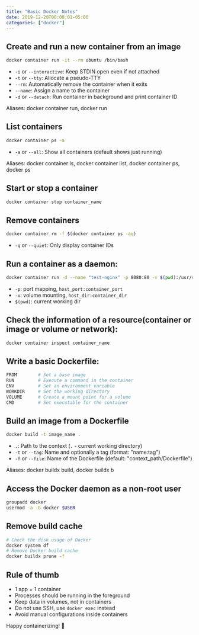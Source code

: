 ```yaml
---
title: "Basic Docker Notes"
date: 2019-12-28T00:08:01-05:00
categories: ["docker"]
---
```


## Create and run a new container from an image

```bash
docker container run -it --rm ubuntu /bin/bash
```

- `-i` or `--interactive`:    Keep STDIN open even if not attached
- `-t` or `--tty`:            Allocate a pseudo-TTY
- `--rm`:                     Automatically remove the container when it exits
- `--name`:                   Assign a name to the container
- `-d` or `--detach`:         Run container in background and print container ID

Aliases: docker container run, docker run

## List containers

```bash
docker container ps -a
```

- `-a` or `--all`: Show all containers (default shows just running)

Aliases: docker container ls, docker container list, docker container ps, docker ps

## Start or stop a container

```bash
docker container stop container_name
```

## Remove containers

```bash
docker container rm -f $(docker container ps -aq)
```

- `-q` or `--quiet`: Only display container IDs

## Run a container as a daemon:

```bash
docker container run -d --name "test-nginx" -p 8080:80 -v $(pwd):/usr/share/nginx/html:ro nginx:latest
```

- `-p`: port mapping, `host_port:container_port`
- `-v`: volume mounting, `host_dir:container_dir`
- `$(pwd)`: current working dir

## Check the information of a resource(container or image or volume or network):

```bash
docker container inspect container_name
```

## Write a basic Dockerfile:

```bash
FROM        # Set a base image
RUN         # Execute a command in the container
ENV         # Set an environment variable
WORKDIR     # Set the working directory
VOLUME      # Create a mount point for a volume
CMD         # Set executable for the container
```

## Build an image from a Dockerfile

```bash
docker build -t image_name .
```

- `.`:                  Path to the context (`.` - current working directory)
- `-t` or `--tag`:      Name and optionally a tag (format: "name:tag")
- `-f` or `--file`:     Name of the Dockerfile (default: "context_path/Dockerfile")

Aliases: docker buildx build, docker buildx b

## Access the Docker daemon as a non-root user

```bash
groupadd docker
usermod -a -G docker $USER
```

## Remove build cache

```bash
# Check the disk usage of Docker
docker system df
# Remove Docker build cache
docker buildx prune -f
```

## Rule of thumb

* 1 app = 1 container
* Processes should be running in the foreground
* Keep data in volumes, not in containers
* Do not use SSH, use `docker exec` instead
* Avoid manual configurations inside containers

Happy containerizing! 🙂
